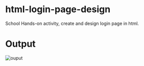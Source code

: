 # html-login-page-design
School Hands-on activity, create and design login page in html.

# Output
![ouput](https://user-images.githubusercontent.com/53436705/96761553-c0656b80-140b-11eb-809d-411b1803b0bc.png)
